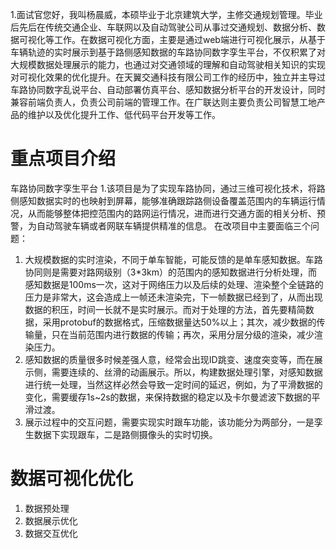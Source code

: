 1.面试官您好，我叫杨晨威，本硕毕业于北京建筑大学，主修交通规划管理。毕业后先后在传统交通企业、车联网以及自动驾驶公司从事过交通规划、数据分析、数据可视化等工作。在数据可视化方面，主要是通过web端进行可视化展示，从基于车辆轨迹的实时展示到基于路侧感知数据的车路协同数字孪生平台，不仅积累了对大规模数据处理展示的能力，也通过对交通领域的理解和自动驾驶相关知识的实现对可视化效果的优化提升。在天翼交通科技有限公司工作的经历中，独立并主导过车路协同数字乱说平台、自动部署仿真平台、感知数据分析平台的开发设计，同时兼容前端负责人，负责公司前端的管理工作。在广联达则主要负责公司智慧工地产品的维护以及优化提升工作、低代码平台开发等工作。

# 重点项目介绍
车路协同数字孪生平台
1.该项目是为了实现车路协同，通过三维可视化技术，将路侧感知数据实时的也映射到屏幕，能够准确跟踪路侧设备覆盖范围内的车辆运行情况，从而能够整体把控范围内的路网运行情况，进而进行交通方面的相关分析、预警，为自动驾驶车辆或者网联车辆提供精准的信息。
在改项目中主要面临三个问题：
1. 大规模数据的实时渲染，不同于单车智能，可能反馈的是单车感知数据。车路协同则是需要对路网级别（3*3km）的范围内的感知数据进行分析处理，而感知数据是100ms一次，这对于网络压力以及后续的处理、渲染整个全链路的压力是非常大，这会造成上一帧还未渲染完，下一帧数据已经到了，从而出现数据的积压，时间一长就不是实时展示。而对于处理的方法，首先要精简数据，采用protobuf的数据格式，压缩数据量达50%以上；其次，减少数据的传输量，只在当前范围内进行数据的传输；再次，采用分层分级的渲染，减少渲染压力。
2. 感知数据的质量很多时候差强人意，经常会出现ID跳变、速度突变等，而在展示侧，需要连续的、丝滑的动画展示。所以，构建数据处理引擎，对感知数据进行统一处理，当然这样必然会导致一定时间的延迟，例如，为了平滑数据的变化，需要缓存1s~2s的数据，来保持数据的稳定以及卡尔曼滤波下数据的平滑过渡。
3. 展示过程中的交互问题，需要实现实时跟车功能，该功能分为两部分，一是孪生数据下实现跟车，二是路侧摄像头的实时切换。
# 数据可视化优化
1. 数据预处理
2. 数据展示优化
3. 数据交互优化
